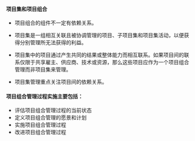 #### 项目集和项目组合

- 项目组合的组件不一定有依赖关系。

- 项目集是一组相互关联且被协调管理的项目、子项目集和项目集活动，以便获得分别管理所无法获得的利益。
- 项目集中的项目通过产生共同的结果或整体能力而相互联系。如果项目间的联系仅限于共享雇主、供应商、技术或资源，那么这些项目应作为一个项目组合管理而非项目集来管理。
- 项目集管理重点关注项目间的依赖关系。

#### 项目组合管理过程实施主要包括：

- 评估项目组合管理过程的当前状态
- 定义项目组合管理的愿景和计划
- 实施项目组合管理过程
- 改进项目组合管理过程